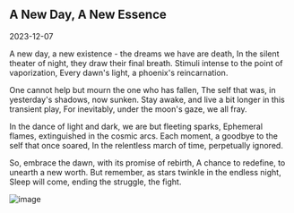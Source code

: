 ## A New Day, A New Essence
 
2023-12-07

A new day, a new existence - the dreams we have are death,
In the silent theater of night, they draw their final breath.
Stimuli intense to the point of vaporization,
Every dawn's light, a phoenix's reincarnation.

One cannot help but mourn the one who has fallen,
The self that was, in yesterday's shadows, now sunken.
Stay awake, and live a bit longer in this transient play,
For inevitably, under the moon's gaze, we all fray.

In the dance of light and dark, we are but fleeting sparks,
Ephemeral flames, extinguished in the cosmic arcs.
Each moment, a goodbye to the self that once soared,
In the relentless march of time, perpetually ignored.

So, embrace the dawn, with its promise of rebirth,
A chance to redefine, to unearth a new worth.
But remember, as stars twinkle in the endless night,
Sleep will come, ending the struggle, the fight.

![image](https://workers-ai.eankrenzin.workers.dev/?key=image-1701975481920.png)